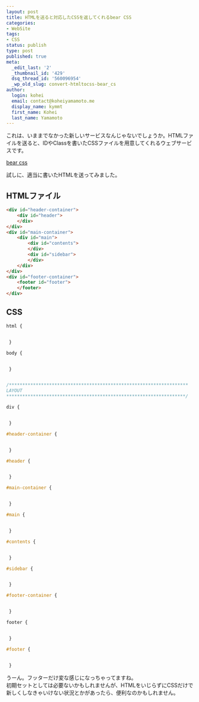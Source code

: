 ```yaml
---
layout: post
title: HTMLを送ると対応したCSSを返してくれるbear CSS
categories:
- WebSite
tags:
- CSS
status: publish
type: post
published: true
meta:
  _edit_last: '2'
  _thumbnail_id: '429'
  dsq_thread_id: '560096954'
  _wp_old_slug: convert-htmltocss-bear_cs
author:
  login: kohei
  email: contact@koheiyamamoto.me
  display_name: kymmt
  first_name: Kohei
  last_name: Yamamoto
---
```

これは、いままでなかった新しいサービスなんじゃないでしょうか。HTMLファイルを送ると、IDやClassを書いたCSSファイルを用意してくれるウェブサービスです。

[bear css](http://bearcss.com/)

試しに、適当に書いたHTMLを送ってみました。

## HTMLファイル

~~~ html
<div id="header-container">
    <div id="header">
    </div>
</div>
<div id="main-container">
    <div id="main">
        <div id="contents">
        </div>
        <div id="sidebar">
        </div>
    </div>
</div>
<div id="footer-container">
    <footer id="footer">
    </footer>
</div>
~~~

## CSS 
~~~ css
html { 


 } 

body { 


 } 


/*******************************************************************
LAYOUT
*******************************************************************/

div { 


 } 

#header-container { 


 } 

#header { 


 } 

#main-container { 


 } 

#main { 


 } 

#contents { 


 } 

#sidebar { 


 } 

#footer-container { 


 } 

footer { 


 } 

#footer { 


 }
~~~

うーん。フッターだけ変な感じになっちゃってますね。  
初期セットとしては必要ないかもしれませんが、HTMLをいじらずにCSSだけで新しくしなきゃいけない状況とかがあったら、便利なのかもしれません。

